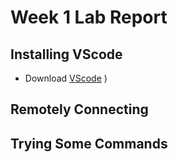 # Week 1 Lab Report

## Installing VScode
* Download [VScode](https://code.visualstudio.com/)
)
## Remotely Connecting
## Trying Some Commands

